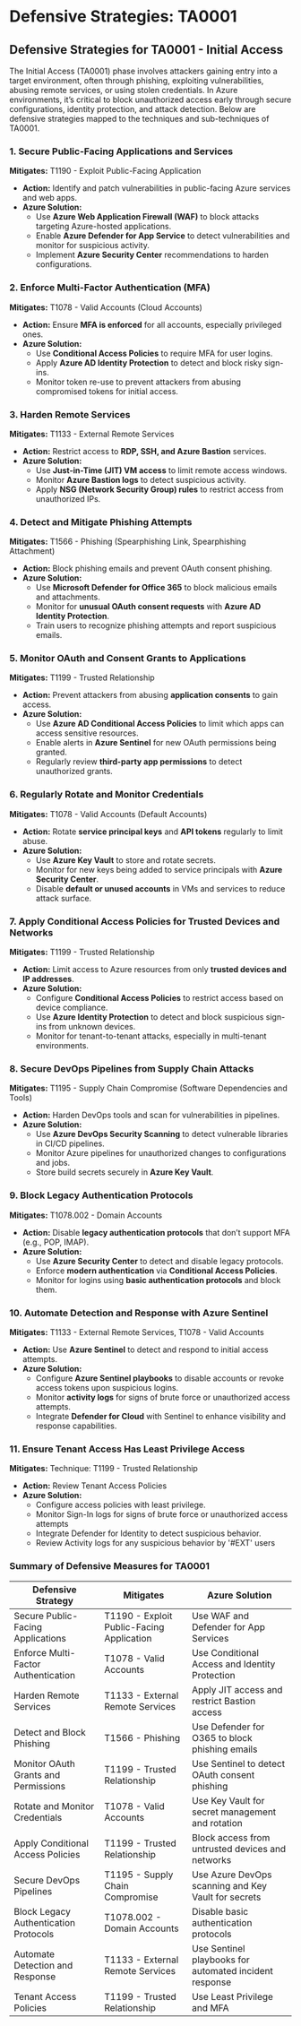 # Defensive Strategies: TA0001

## **Defensive Strategies for TA0001 - Initial Access**

The Initial Access (TA0001) phase involves attackers gaining entry into a target environment, often through phishing, exploiting vulnerabilities, abusing remote services, or using stolen credentials. In Azure environments, it’s critical to block unauthorized access early through secure configurations, identity protection, and attack detection. Below are defensive strategies mapped to the techniques and sub-techniques of TA0001.

### **1. Secure Public-Facing Applications and Services**

**Mitigates:** T1190 - Exploit Public-Facing Application

* **Action:** Identify and patch vulnerabilities in public-facing Azure services and web apps.
* **Azure Solution:**
  * Use **Azure Web Application Firewall (WAF)** to block attacks targeting Azure-hosted applications.
  * Enable **Azure Defender for App Service** to detect vulnerabilities and monitor for suspicious activity.
  * Implement **Azure Security Center** recommendations to harden configurations.

### **2. Enforce Multi-Factor Authentication (MFA)**

**Mitigates:** T1078 - Valid Accounts (Cloud Accounts)

* **Action:** Ensure **MFA is enforced** for all accounts, especially privileged ones.
* **Azure Solution:**
  * Use **Conditional Access Policies** to require MFA for user logins.
  * Apply **Azure AD Identity Protection** to detect and block risky sign-ins.
  * Monitor token re-use to prevent attackers from abusing compromised tokens for initial access.

### **3. Harden Remote Services**

**Mitigates:** T1133 - External Remote Services

* **Action:** Restrict access to **RDP, SSH, and Azure Bastion** services.
* **Azure Solution:**
  * Use **Just-in-Time (JIT) VM access** to limit remote access windows.
  * Monitor **Azure Bastion logs** to detect suspicious activity.
  * Apply **NSG (Network Security Group) rules** to restrict access from unauthorized IPs.

### **4. Detect and Mitigate Phishing Attempts**

**Mitigates:** T1566 - Phishing (Spearphishing Link, Spearphishing Attachment)

* **Action:** Block phishing emails and prevent OAuth consent phishing.
* **Azure Solution:**
  * Use **Microsoft Defender for Office 365** to block malicious emails and attachments.
  * Monitor for **unusual OAuth consent requests** with **Azure AD Identity Protection**.
  * Train users to recognize phishing attempts and report suspicious emails.

### **5. Monitor OAuth and Consent Grants to Applications**

**Mitigates:** T1199 - Trusted Relationship

* **Action:** Prevent attackers from abusing **application consents** to gain access.
* **Azure Solution:**
  * Use **Azure AD Conditional Access Policies** to limit which apps can access sensitive resources.
  * Enable alerts in **Azure Sentinel** for new OAuth permissions being granted.
  * Regularly review **third-party app permissions** to detect unauthorized grants.

### **6. Regularly Rotate and Monitor Credentials**

**Mitigates:** T1078 - Valid Accounts (Default Accounts)

* **Action:** Rotate **service principal keys** and **API tokens** regularly to limit abuse.
* **Azure Solution:**
  * Use **Azure Key Vault** to store and rotate secrets.
  * Monitor for new keys being added to service principals with **Azure Security Center**.
  * Disable **default or unused accounts** in VMs and services to reduce attack surface.

### **7. Apply Conditional Access Policies for Trusted Devices and Networks**

**Mitigates:** T1199 - Trusted Relationship

* **Action:** Limit access to Azure resources from only **trusted devices and IP addresses**.
* **Azure Solution:**
  * Configure **Conditional Access Policies** to restrict access based on device compliance.
  * Use **Azure Identity Protection** to detect and block suspicious sign-ins from unknown devices.
  * Monitor for tenant-to-tenant attacks, especially in multi-tenant environments.

### **8. Secure DevOps Pipelines from Supply Chain Attacks**

**Mitigates:** T1195 - Supply Chain Compromise (Software Dependencies and Tools)

* **Action:** Harden DevOps tools and scan for vulnerabilities in pipelines.
* **Azure Solution:**
  * Use **Azure DevOps Security Scanning** to detect vulnerable libraries in CI/CD pipelines.
  * Monitor Azure pipelines for unauthorized changes to configurations and jobs.
  * Store build secrets securely in **Azure Key Vault**.

### **9. Block Legacy Authentication Protocols**

**Mitigates:** T1078.002 - Domain Accounts

* **Action:** Disable **legacy authentication protocols** that don’t support MFA (e.g., POP, IMAP).
* **Azure Solution:**
  * Use **Azure Security Center** to detect and disable legacy protocols.
  * Enforce **modern authentication** via **Conditional Access Policies**.
  * Monitor for logins using **basic authentication protocols** and block them.

### **10. Automate Detection and Response with Azure Sentinel**

**Mitigates:** T1133 - External Remote Services, T1078 - Valid Accounts

* **Action:** Use **Azure Sentinel** to detect and respond to initial access attempts.
* **Azure Solution:**
  * Configure **Azure Sentinel playbooks** to disable accounts or revoke access tokens upon suspicious logins.
  * Monitor **activity logs** for signs of brute force or unauthorized access attempts.
  * Integrate **Defender for Cloud** with Sentinel to enhance visibility and response capabilities.

### **11. Ensure Tenant Access Has Least Privilege Access**

**Mitigates:** Technique: T1199 - Trusted Relationship

* **Action:** Review Tenant Access Policies
* **Azure Solution:**
  * Configure access policies with least privilege.
  * Monitor Sign-In logs for signs of brute force or unauthorized access attempts
  * Integrate Defender for Identity to detect suspicious behavior.&#x20;
  * Review Activity logs for any suspicious behavior by '#EXT' users

### **Summary of Defensive Measures for TA0001**

| **Defensive Strategy**                | **Mitigates**                             | **Azure Solution**                                     |
| ------------------------------------- | ----------------------------------------- | ------------------------------------------------------ |
| Secure Public-Facing Applications     | T1190 - Exploit Public-Facing Application | Use WAF and Defender for App Services                  |
| Enforce Multi-Factor Authentication   | T1078 - Valid Accounts                    | Use Conditional Access and Identity Protection         |
| Harden Remote Services                | T1133 - External Remote Services          | Apply JIT access and restrict Bastion access           |
| Detect and Block Phishing             | T1566 - Phishing                          | Use Defender for O365 to block phishing emails         |
| Monitor OAuth Grants and Permissions  | T1199 - Trusted Relationship              | Use Sentinel to detect OAuth consent phishing          |
| Rotate and Monitor Credentials        | T1078 - Valid Accounts                    | Use Key Vault for secret management and rotation       |
| Apply Conditional Access Policies     | T1199 - Trusted Relationship              | Block access from untrusted devices and networks       |
| Secure DevOps Pipelines               | T1195 - Supply Chain Compromise           | Use Azure DevOps scanning and Key Vault for secrets    |
| Block Legacy Authentication Protocols | T1078.002 - Domain Accounts               | Disable basic authentication protocols                 |
| Automate Detection and Response       | T1133 - External Remote Services          | Use Sentinel playbooks for automated incident response |
| Tenant Access Policies                | T1199 - Trusted Relationship              | Use Least Privilege and MFA                            |
